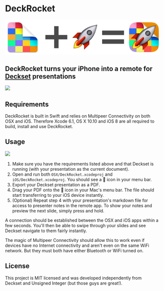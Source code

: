 # DeckRocket

![](design/math.jpg)

## DeckRocket turns your iPhone into a remote for [Deckset](http://decksetapp.com) presentations

![](demo.gif)

## Requirements

DeckRocket is built in Swift and relies on Multipeer Connectivity on both OSX and iOS. Therefore Xcode 6.1, OS X 10.10 and iOS 8 are all required to build, install and use DeckRocket.

## Usage

![](dragdrop.gif)

1. Make sure you have the requirements listed above and that Deckset is running (with your presentation as the current document).
2. Open and run both `OSX/DeckRocket.xcodeproj` and `iOS/DeckRocket.xcodeproj`. You should see a :rocket: icon in your menu bar.
3. Export your Deckset presentation as a PDF.
4. Drag your PDF onto the :rocket: icon in your Mac's menu bar. The file should start transferring to your iOS device instantly.
5. (Optional) Repeat step 4 with your presentation's markdown file for access to presenter notes in the remote app. To show your notes and preview the next slide, simply press and hold.

A connection should be established between the OSX and iOS apps within a few seconds. You'll then be able to swipe through your slides and see Deckset navigate to them fairly instantly.

The magic of Multipeer Connectivity should allow this to work even if devices have no Internet connectivity and aren't even on the same WiFi network. But they must both have either Bluetooth or WiFi turned on.

## License

This project is MIT licensed and was developed independently from Deckset and Unsigned Integer (but those guys are great!).
